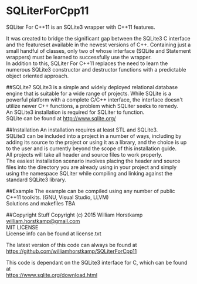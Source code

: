 # SQLiterForCpp11
SQLiter For C++11 is an SQLite3 wrapper with C++11 features.  
  
It was created to bridge the significant gap between the SQLite3 C interface and
the featureset available in the newest versions of C++. Containing just a small handful
of classes, only two of whose interface (SQLite and Statement wrappers) must be learned
to successfully use the wrapper.  
In addition to this, SQLiter For C++11 replaces the need to learn the numerous SQLite3
constructor and destructor functions with a predictable object oriented approach.

##SQLite?
SQLite3 is a simple and widely deployed relational database engine that is suitable for a wide
range of projects. While SQLite is a powerful platform with a complete C/C++ interface, the interface
doesn't utilize newer C++ functions, a problem which SQLiter seeks to remedy.  
An SQLite3 installation is required for SQLiter to function.  
SQLite can be found at http://www.sqlite.org/  


##Installation
An installation requires at least STL and SQLite3.  
SQLite3 can be included into a project in a number of ways, including by adding its source to the project or using
it as a library, and the choice is up to the user and is currently beyond the scope of this installation guide.  
All projects will take all header and source files to work properly.  
The easiest installation scenario involves placing the header and source files into
the directory you are already using in your project and simply using the namespace SQLiter
while compiling and linking against the standard SQLite3 library.  

##Example
The example can be compiled using any number of public C++11 toolkits. (GNU, Visual Studio, LLVM)  
Solutions and makefiles TBA

##Copyright Stuff
Copyright (c) 2015 William Horstkamp  
william.horstkamp@gmail.com  
MIT LICENSE  
License info can be found at license.txt  

The latest version of this code can always be found at  
https://github.com/williamhorstkamp/SQLiterForCpp11

This code is dependant on the SQLite3 interface for C, which can be found at  
https://www.sqlite.org/download.html